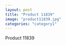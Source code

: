 ```yaml
---
layout: post
title: "Product 11839"
image: "product11839.jpg"
categories: "category1"
---
```

Product 11839
